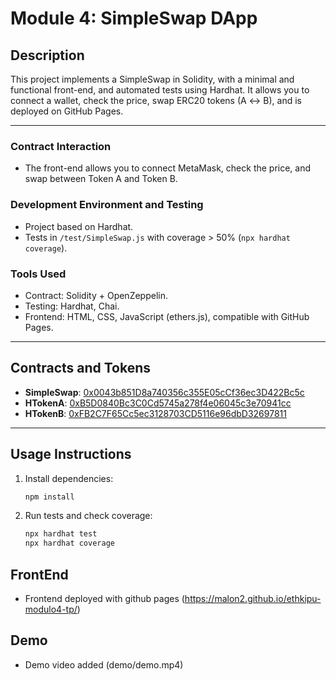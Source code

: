  # Module 4: SimpleSwap DApp

## Description

This project implements a SimpleSwap in Solidity, with a minimal and functional front-end, and automated tests using Hardhat. It allows you to connect a wallet, check the price, swap ERC20 tokens (A ↔ B), and is deployed on GitHub Pages.

---

### Contract Interaction
- The front-end allows you to connect MetaMask, check the price, and swap between Token A and Token B.

### Development Environment and Testing
- Project based on Hardhat.
- Tests in `/test/SimpleSwap.js` with coverage > 50% (`npx hardhat coverage`).

### Tools Used
- Contract: Solidity + OpenZeppelin.
- Testing: Hardhat, Chai.
- Frontend: HTML, CSS, JavaScript (ethers.js), compatible with GitHub Pages.

---

## Contracts and Tokens
- **SimpleSwap**: [0x0043b851D8a740356c355E05cCf36ec3D422Bc5c](https://sepolia.etherscan.io/address/0x0043b851D8a740356c355E05cCf36ec3D422Bc5c#code)
- **HTokenA**: [0xB5D0840Bc3C0Cd5745a278f4e06045c3e70941cc](https://sepolia.etherscan.io/address/0xB5D0840Bc3C0Cd5745a278f4e06045c3e70941cc)
- **HTokenB**: [0xFB2C7F65Cc5ec3128703CD5116e96dbD32697811](https://sepolia.etherscan.io/address/0xFB2C7F65Cc5ec3128703CD5116e96dbD32697811)

---

## Usage Instructions

1. Install dependencies:
   ```bash
   npm install
   ```
2. Run tests and check coverage:
   ```bash
   npx hardhat test
   npx hardhat coverage
   ```

## FrontEnd
- Frontend deployed with github pages (https://malon2.github.io/ethkipu-modulo4-tp/)

## Demo
- Demo video added (demo/demo.mp4)
